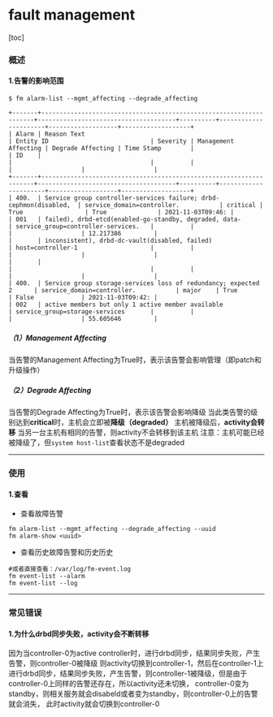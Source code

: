 # fault management

[toc]

### 概述

#### 1.告警的影响范围
```shell
$ fm alarm-list --mgmt_affecting --degrade_affecting

+-------+--------------------------------------------------------------------+--------------------------------------+----------+----------------------+-------------------+-------------------+
| Alarm | Reason Text                                                        | Entity ID                            | Severity | Management Affecting | Degrade Affecting | Time Stamp        |
| ID    |                                                                    |                                      |          |                      |                   |                   |
+-------+--------------------------------------------------------------------+--------------------------------------+----------+----------------------+-------------------+-------------------+
| 400.  | Service group controller-services failure; drbd-cephmon(disabled,  | service_domain=controller.           | critical | True                 | True              | 2021-11-03T09:46: |
| 001   | failed), drbd-etcd(enabled-go-standby, degraded, data-             | service_group=controller-services.   |          |                      |                   | 12.217386         |
|       | inconsistent), drbd-dc-vault(disabled, failed)                     | host=controller-1                    |          |                      |                   |                   |
|       |                                                                    |                                      |          |                      |                   |                   |
| 400.  | Service group storage-services loss of redundancy; expected 2      | service_domain=controller.           | major    | True                 | False             | 2021-11-03T09:42: |
| 002   | active members but only 1 active member available                  | service_group=storage-services       |          |                      |                   | 55.605646         |

```

##### （1）Management Affecting
当告警的Management Affecting为True时，表示该告警会影响管理（即patch和升级操作）

##### （2）Degrade Affecting
当告警的Degrade Affecting为True时，表示该告警会影响降级
当此类告警的级别达到**critical**时，主机会立即被**降级（degraded）**
主机被降级后，**activity会转移**
当另一台主机有相同的告警，则activity不会转移到该主机
注意：主机可能已经被降级了，但`system host-list`查看状态不是degraded

***

### 使用

#### 1.查看

* 查看故障告警
```shell
fm alarm-list --mgmt_affecting --degrade_affecting --uuid
fm alarm-show <uuid>
```

* 查看历史故障告警和历史历史

```shell
#或者直接查看：/var/log/fm-event.log
fm event-list --alarm
fm event-list --log
```

***

### 常见错误

#### 1.为什么drbd同步失败，activity会不断转移

因为当controller-0为active controller时，进行drbd同步，结果同步失败，产生告警，则controller-0被降级
则activity切换到controller-1，然后在controller-1上进行drbd同步，结果同步失败，产生告警，则controller-1被降级，但是由于controller-0上同样的告警还存在，所以activity还未切换，
controller-0变为standby，则相关服务就会disabeld或者变为standby，则controller-0上的告警就会消失，
此时activity就会切换到controller-0
